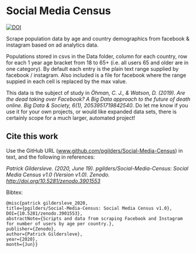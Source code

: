# Social Media Census 

[![DOI](https://zenodo.org/badge/DOI/10.5281/zenodo.3901553.svg)](https://doi.org/10.5281/zenodo.3901553)


Scrape population data by age and country demographics from facebook & instagram based on ad analytics data.

Populations stored in csvs in the Data folder, column for each country, row for each 1 year age bracket from 18 to 65+ (i.e. all users 65 and older are in one category). By default each entry is the plain text range supplied by facebook / instagram. Also included is a file for facebook where the range suppied in each cell is replaced by the max value.

This data is the subject of study in _Öhman, C. J., & Watson, D. (2019). Are the dead taking over Facebook? A Big Data approach to the future of death online. Big Data & Society, 6(1), 2053951719842540_. Do let me know if you use it for your own projects, or would like expanded data sets, there is certainly scope for a much larger, automated project!

## Cite this work

Use the GitHub URL (www.github.com/pgilders/Social-Media-Census) in text, and the following in references:

_Patrick Gildersleve. (2020, June 19). pgilders/Social-Media-Census: Social Media Census v1.0 (Version v1.0). Zenodo. http://doi.org/10.5281/zenodo.3901553_

Bibtex:
```
@misc{patrick gildersleve_2020,
title={pgilders/Social-Media-Census: Social Media Census v1.0},
DOI={10.5281/zenodo.3901553},
abstractNote={Scripts and data from scraping Facebook and Instagram for number of users by age per country.},
publisher={Zenodo},
author={Patrick Gildersleve},
year={2020},
month={Jun}}
```
